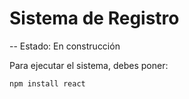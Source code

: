 <h1> Sistema de Registro </h1>

-- Estado: En construcción

Para ejecutar el sistema, debes poner:

```npm install react```
